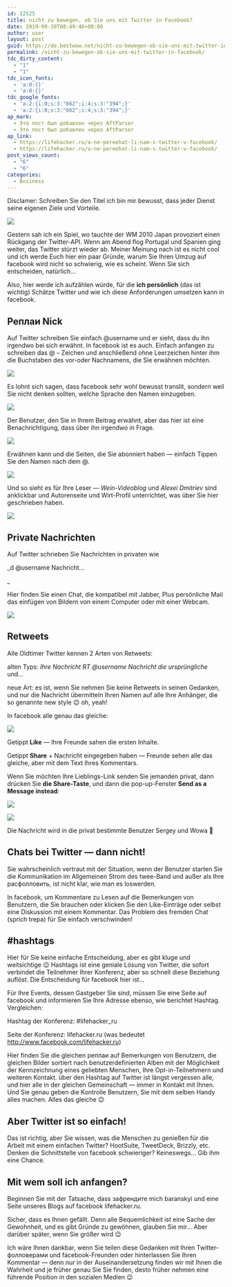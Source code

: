 ```yaml
---
id: 12525
title: nicht zu bewegen, ob Sie uns mit Twitter in Facebook?
date: 2019-09-30T08:49:46+00:00
author: user
layout: post
guid: https://de.bestwow.net/nicht-zu-bewegen-ob-sie-uns-mit-twitter-in-facebook/
permalink: /nicht-zu-bewegen-ob-sie-uns-mit-twitter-in-facebook/
tdc_dirty_content:
  - "1"
  - "1"
tdc_icon_fonts:
  - 'a:0:{}'
  - 'a:0:{}'
tdc_google_fonts:
  - 'a:2:{i:0;s:3:"662";i:4;s:3:"394";}'
  - 'a:2:{i:0;s:3:"662";i:4;s:3:"394";}'
ap_mark:
  - Это пост был добавлен через AftParser
  - Это пост был добавлен через AftParser
ap_link:
  - https://lifehacker.ru/a-ne-pereehat-li-nam-s-twitter-v-facebook/
  - https://lifehacker.ru/a-ne-pereehat-li-nam-s-twitter-v-facebook/
post_views_count:
  - "6"
  - "6"
categories:
  - Business
---
```

Disclamer: Schreiben Sie den Titel ich bin mir bewusst, dass jeder Dienst seine eigenen Ziele und Vorteile.

![](https://de.bestwow.net/wp-content/uploads/2019/09/a-ne-pereehat-li-nam-s-twitter-v-facebook-1.png) 

Gestern sah ich ein Spiel, wo tauchte der WM 2010 Japan provoziert einen Rückgang der Twitter-API. Wenn am Abend flog Portugal und Spanien ging weiter, das Twitter stürzt wieder ab. Meiner Meinung nach ist es nicht cool und ich werde Euch hier ein paar Gründe, warum Sie Ihren Umzug auf facebook wird nicht so schwierig, wie es scheint. Wenn Sie sich entscheiden, natürlich&#8230; 

Also, hier werde ich aufzählen würde, für die **ich persönlich** (das ist wichtig) Schätze Twitter und wie ich diese Anforderungen umsetzen kann in facebook.

## Реплаи Nick

Auf Twitter schreiben Sie einfach @username und er sieht, dass du ihn irgendwo bei sich erwähnt. In facebook ist es auch. Einfach anfangen zu schreiben das @ &#8211; Zeichen und anschließend ohne Leerzeichen hinter ihm die Buchstaben des vor-oder Nachnamens, die Sie erwähnen möchten.

![](https://de.bestwow.net/wp-content/uploads/2019/09/a-ne-pereehat-li-nam-s-twitter-v-facebook-2.png) 

Es lohnt sich sagen, dass facebook sehr wohl bewusst translit, sondern weil Sie nicht denken sollten, welche Sprache den Namen einzugeben.

![](https://de.bestwow.net/wp-content/uploads/2019/09/a-ne-pereehat-li-nam-s-twitter-v-facebook-3.png) 

Der Benutzer, den Sie in Ihrem Beitrag erwähnt, aber das hier ist eine Benachrichtigung, dass über ihn irgendwo in Frage.

![](https://de.bestwow.net/wp-content/uploads/2019/09/a-ne-pereehat-li-nam-s-twitter-v-facebook-4.jpg) 

Erwähnen kann und die Seiten, die Sie abonniert haben — einfach Tippen Sie den Namen nach dem @.

![](https://de.bestwow.net/wp-content/uploads/2019/09/a-ne-pereehat-li-nam-s-twitter-v-facebook-5.png) 

Und so sieht es für Ihre Leser — _Wein-Videoblog_ und _Alexei Dmitriev_ sind anklickbar und Autorenseite und Wirt-Profil unterrichtet, was über Sie hier geschrieben haben.

![](https://de.bestwow.net/wp-content/uploads/2019/09/a-ne-pereehat-li-nam-s-twitter-v-facebook-6.png) 

## Private Nachrichten

Auf Twitter schrieben Sie Nachrichten in privaten wie

_d @username Nachricht&#8230;  
  
_  
  
Hier finden Sie einen Chat, die kompatibel mit Jabber, Plus persönliche Mail das einfügen von Bildern von einem Computer oder mit einer Webcam.

![](https://de.bestwow.net/wp-content/uploads/2019/09/a-ne-pereehat-li-nam-s-twitter-v-facebook-7.jpg) 

## Retweets

Alle Oldtimer Twitter kennen 2 Arten von Retweets:

alten Typs: _Ihre Nachricht RT @username Nachricht die ursprüngliche_ und&#8230;

neue Art: es ist, wenn Sie nehmen Sie keine Retweets in seinen Gedanken, und nur die Nachricht übermitteln Ihren Namen auf alle Ihre Anhänger, die so genannte new style 😉 oh, yeah!

In facebook alle genau das gleiche:

![](https://de.bestwow.net/wp-content/uploads/2019/09/a-ne-pereehat-li-nam-s-twitter-v-facebook-8.png) 

Getippt **Like** — Ihre Freunde sahen die ersten Inhalte.

Getippt **Share** + Nachricht eingegeben haben — Freunde sehen alle das gleiche, aber mit dem Text Ihres Kommentars.

Wenn Sie möchten Ihre Lieblings-Link senden Sie jemanden privat, dann drücken Sie **die Share-Taste**, und dann die pop-up-Fenster **Send as a Message instead**:

![](https://de.bestwow.net/wp-content/uploads/2019/09/a-ne-pereehat-li-nam-s-twitter-v-facebook-9.png) 

![](https://de.bestwow.net/wp-content/uploads/2019/09/a-ne-pereehat-li-nam-s-twitter-v-facebook-10.png) 

Die Nachricht wird in die privat bestimmte Benutzer Sergey und Wowa 🙂

## Chats bei Twitter — dann nicht!

Sie wahrscheinlich vertraut mit der Situation, wenn der Benutzer starten Sie die Kommunikation im Allgemeinen Strom des twee-Band und außer als Ihre расфолловить, ist nicht klar, wie man es loswerden.

In facebook, um Kommentare zu Lesen auf die Bemerkungen von Benutzern, die Sie brauchen oder klicken Sie den Like-Einträge oder selbst eine Diskussion mit einem Kommentar. Das Problem des fremden Chat (sprich trepa) für Sie einfach verschwinden!

## #hashtags

Hier für Sie keine einfache Entscheidung, aber es gibt kluge und weitsichtige 😉 Hashtags ist eine geniale Lösung von Twitter, die sofort verbindet die Teilnehmer Ihrer Konferenz, aber so schnell diese Beziehung auflöst. Die Entscheidung für facebook hier ist&#8230;

Für Ihre Events, dessen Gastgeber Sie sind, müssen Sie eine Seite auf facebook und informieren Sie Ihre Adresse ebenso, wie berichtet Hashtag. Vergleichen:

Hashtag der Konferenz: #lifehacker_ru

Seite der Konferenz: lifehacker.ru (was bedeutet http://www.facebook.com/lifehacker.ru)

Hier finden Sie die gleichen реплаи auf Bemerkungen von Benutzern, die gleichen Bilder sortiert nach benutzerdefinierten Alben mit der Möglichkeit der Kennzeichnung eines geliebten Menschen, Ihre Opt-in-Teilnehmern und weiteren Kontakt. über den Hashtag auf Twitter ist längst vergessen alle, und hier alle in der gleichen Gemeinschaft — immer in Kontakt mit Ihnen. Und Sie genau geben die Kontrolle Benutzern, Sie mit dem selben Handy alles machen. Alles das gleiche 😉

## Aber Twitter ist so einfach!

Das ist richtig, aber Sie wissen, was die Menschen zu genießen für die Arbeit mit einem einfachen Twitter? HootSuite, TweetDeck, Brizzly, etc. Denken die Schnittstelle von facebook schwieriger? Keineswegs&#8230; Gib ihm eine Chance.

## Mit wem soll ich anfangen?

Beginnen Sie mit der Tatsache, dass зафрендите mich baranskyi und eine Seite unseres Blogs auf facebook lifehacker.ru.

Sicher, dass es Ihnen gefällt. Denn alle Bequemlichkeit ist eine Sache der Gewohnheit, und es gibt Gründe zu gewöhnen, glauben Sie mir&#8230; Aber darüber später, wenn Sie größer wird 😉

Ich wäre Ihnen dankbar, wenn Sie teilen diese Gedanken mit Ihren Twitter-фолловерами und facebook-Freunden oder hinterlassen Sie Ihren Kommentar — denn nur in der Auseinandersetzung finden wir mit Ihnen die Wahrheit und je früher genau Sie Sie finden, desto früher nehmen eine führende Position in den sozialen Medien 😉</p>
